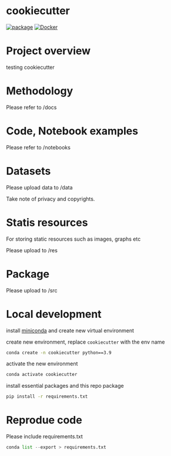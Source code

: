 # cookiecutter

[![package](https://github.com/lingjie00/template/actions/workflows/project-actions.yml/badge.svg)](https://github.com/lingjie00/template/actions/workflows/project-actions.yml)
[![Docker](https://github.com/lingjie00/template/actions/workflows/docker-actions.yml/badge.svg)](https://github.com/lingjie00/template/actions/workflows/docker-actions.yml)

# Project overview

testing cookiecutter

# Methodology

Please refer to /docs

# Code, Notebook examples

Please refer to /notebooks

# Datasets

Please upload data to /data

Take note of privacy and copyrights.

# Statis resources

For storing static resources such as images, graphs etc

Please upload to /res

# Package

Please upload to /src

# Local development

install [miniconda](https://docs.conda.io/en/latest/miniconda.html)
and create new virtual environment

create new environment, replace ```cookiecutter``` with the env name
```bash
conda create -n cookiecutter python==3.9
```

activate the new environment
```bash
conda activate cookiecutter
```

install essential packages and this repo package
```bash
pip install -r requirements.txt
```


# Reprodue code

Please include requirements.txt
```python
conda list --export > requirements.txt
```

